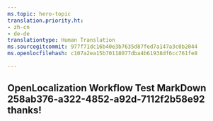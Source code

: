 ```yaml
---
ms.topic: hero-topic
translation.priority.ht:
- zh-cn
- de-de
translationtype: Human Translation
ms.sourcegitcommit: 977f71dc16b40e3b7635d87fed7a147a3c0b2044
ms.openlocfilehash: c107a2ea15b70118077dba4b61938df6cc761fe8

---
```

## OpenLocalization Workflow Test MarkDown 258ab376-a322-4852-a92d-7112f2b58e92 thanks!



<!--HONumber=Jul16_HO4-->


